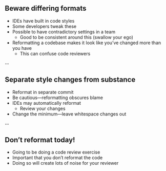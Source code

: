 ## Beware differing formats

+ IDEs have built in code styles
+ Some developers tweak these
+ Possible to have contradictory settings in a team
  + Good to be consistent around this (swallow your ego)
+ Reformatting a codebase makes it look like you’ve changed more than you have
  + This can confuse code reviewers

--

## Separate style changes from substance

+ Reformat in separate commit
+ Be cautious—reformatting obscures blame
+ IDEs may automatically reformat
    + Review your changes
+ Change the minimum—leave whitespace changes out

--

## Don’t reformat today!

+ Going to be doing a code review exercise
+ Important that you don’t reformat the code
+ Doing so will create lots of noise for your reviewer